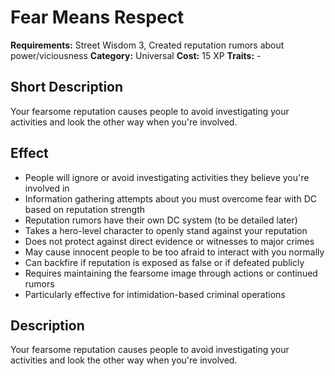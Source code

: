 # Fear Means Respect

**Requirements:** Street Wisdom 3, Created reputation rumors about power/viciousness
**Category:** Universal
**Cost:** 15 XP
**Traits:** -


## Short Description
Your fearsome reputation causes people to avoid investigating your activities and look the other way when you're involved.

## Effect
- People will ignore or avoid investigating activities they believe you're involved in
- Information gathering attempts about you must overcome fear with DC based on reputation strength
- Reputation rumors have their own DC system (to be detailed later)
- Takes a hero-level character to openly stand against your reputation
- Does not protect against direct evidence or witnesses to major crimes
- May cause innocent people to be too afraid to interact with you normally
- Can backfire if reputation is exposed as false or if defeated publicly
- Requires maintaining the fearsome image through actions or continued rumors
- Particularly effective for intimidation-based criminal operations

## Description
Your fearsome reputation causes people to avoid investigating your activities and look the other way when you're involved.